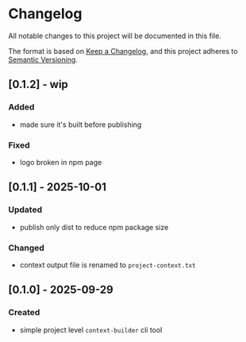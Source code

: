 # Changelog

All notable changes to this project will be documented in this file.

The format is based on [Keep a Changelog](https://keepachangelog.com/en/1.0.0/),
and this project adheres to [Semantic Versioning](https://semver.org/spec/v2.0.0.html).

## [0.1.2] - wip

### Added
- made sure it's built before publishing

### Fixed
- logo broken in npm page

## [0.1.1] - 2025-10-01

### Updated
- publish only dist to reduce npm package size

### Changed
- context output file is renamed to `project-context.txt`

## [0.1.0] - 2025-09-29

### Created
- simple project level `context-builder` cli tool

